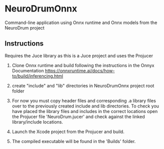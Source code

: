 # NeuroDrumOnnx
Command-line application using Onnx runtime and Onnx models from the NeuroDrum project

## Instructions
Requires the Juce library as this is a Juce project and uses the Projucer

1. Clone Onnx runtime and build following the instructions in the Onnyx Documentation
https://onnxruntime.ai/docs/how-to/build/inferencing.html

2. create "include" and "lib" directories in NeuroDrumOnnx project root folder

3. For now you must copy header files and corresponding .a library files over to the previously created include and lib directories. To check you have placed the library files and includes in the correct locations open the Projucer file 'NeuroDrum.jucer' and check against the linked library/include locations.

4. Launch the Xcode project from the Projucer and build.

5. The compiled executable will be found in the 'Builds' folder.
